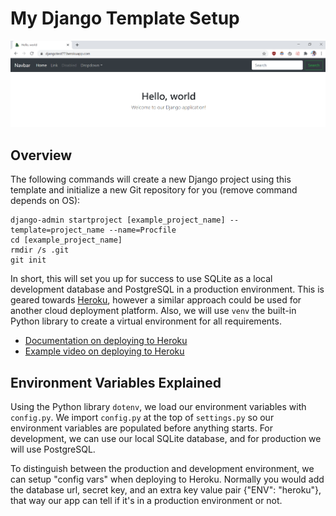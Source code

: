# My Django Template Setup
![Photo of the website](/static/myImages/repoPreview.png)

## Overview
The following commands will create a new Django project using this template and initialize a new Git repository for you (remove command depends on OS):
```
django-admin startproject [example_project_name] --template=project_name --name=Procfile
cd [example_project_name]
rmdir /s .git
git init
```
In short, this will set you up for success to use SQLite as a local development database and PostgreSQL in a production environment. This is geared towards [Heroku](https://www.heroku.com/), however a similar approach could be used for another cloud deployment platform. Also, we will use `venv` the built-in Python library to create a virtual environment for all requirements.

- [Documentation on deploying to Heroku](https://devcenter.heroku.com/articles/deploying-python)
- [Example video on deploying to Heroku](https://www.youtube.com/watch?v=kBwhtEIXGII)

## Environment Variables Explained
Using the Python library `dotenv`, we load our environment variables with `config.py`. We import `config.py` at the top of `settings.py` so our environment variables are populated before anything starts. For development, we can use our local SQLite database, and for production we will use PostgreSQL.

To distinguish between the production and development environment, we can setup "config vars" when deploying to Heroku. Normally you would add the database url, secret key, and an extra key value pair {"ENV": "heroku"}, that way our app can tell if it's in a production environment or not.
